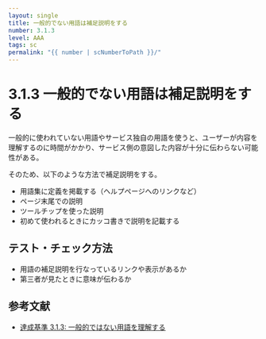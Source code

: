 ```yaml
---
layout: single
title: 一般的でない用語は補足説明をする
number: 3.1.3
level: AAA
tags: sc
permalink: "{{ number | scNumberToPath }}/"
---
```


# 3.1.3 一般的でない用語は補足説明をする

一般的に使われていない用語やサービス独自の用語を使うと、ユーザーが内容を理解するのに時間がかかり、サービス側の意図した内容が十分に伝わらない可能性がある。

そのため、以下のような方法で補足説明をする。

- 用語集に定義を掲載する（ヘルプページへのリンクなど）
- ページ末尾での説明
- ツールチップを使った説明
- 初めて使われるときにカッコ書きで説明を記載する

## テスト・チェック方法

- 用語の補足説明を行なっているリンクや表示があるか
- 第三者が見たときに意味が伝わるか

## 参考文献

- [達成基準 3.1.3: 一般的ではない用語を理解する](https://waic.jp/docs/WCAG21/Understanding/unusual-words.html)
